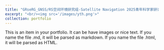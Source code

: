 ```yaml
---
title: "GRseRG_GNSS/RS空间环境研究组-Satellite Navigation 2025青年科学家研讨会合影"
excerpt: "<br/><img src='/images/yth.png'>"
collection: portfolio
---
```


This is an item in your portfolio. It can be have images or nice text. If you name the file .md, it will be parsed as markdown. If you name the file .html, it will be parsed as HTML. 
